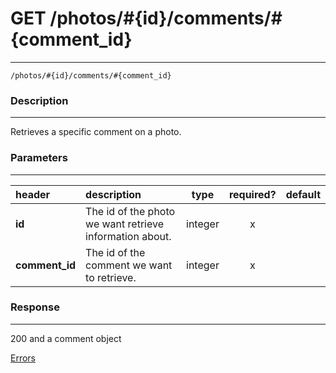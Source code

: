 # GET /photos/#{id}/comments/#{comment_id}   
***
`/photos/#{id}/comments/#{comment_id} `

### Description
***
Retrieves a specific comment on a photo.

### Parameters
***

|header| description| type |required? |default|
|:---------|:--------------|:----------:|:------------:|:------------:|
|**id**|The id of the photo we want retrieve information about.|integer|x||
|**comment_id**|The id of the comment we want to retrieve.|integer|x||


### Response
***


200 and a comment object

[Errors](../../resources/errors.md#files)